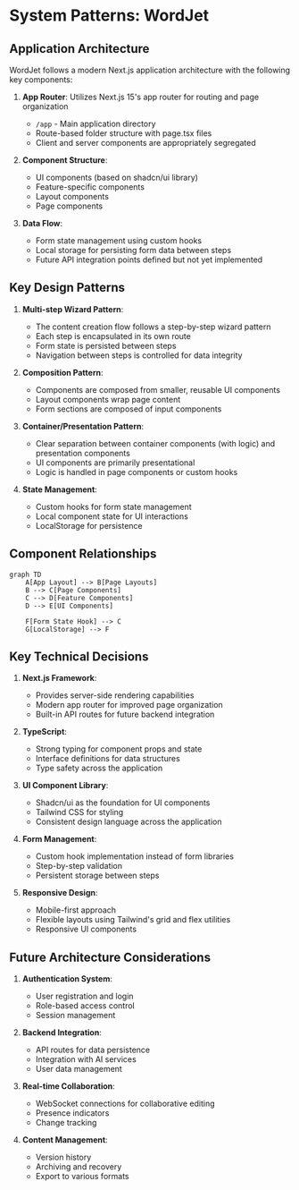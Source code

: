 # System Patterns: WordJet

## Application Architecture

WordJet follows a modern Next.js application architecture with the following key components:

1. **App Router**: Utilizes Next.js 15's app router for routing and page organization
   - `/app` - Main application directory
   - Route-based folder structure with page.tsx files
   - Client and server components are appropriately segregated

2. **Component Structure**:
   - UI components (based on shadcn/ui library)
   - Feature-specific components
   - Layout components
   - Page components

3. **Data Flow**:
   - Form state management using custom hooks
   - Local storage for persisting form data between steps
   - Future API integration points defined but not yet implemented

## Key Design Patterns

1. **Multi-step Wizard Pattern**:
   - The content creation flow follows a step-by-step wizard pattern
   - Each step is encapsulated in its own route
   - Form state is persisted between steps
   - Navigation between steps is controlled for data integrity

2. **Composition Pattern**:
   - Components are composed from smaller, reusable UI components
   - Layout components wrap page content
   - Form sections are composed of input components

3. **Container/Presentation Pattern**:
   - Clear separation between container components (with logic) and presentation components
   - UI components are primarily presentational
   - Logic is handled in page components or custom hooks

4. **State Management**:
   - Custom hooks for form state management
   - Local component state for UI interactions
   - LocalStorage for persistence

## Component Relationships

```mermaid
graph TD
    A[App Layout] --> B[Page Layouts]
    B --> C[Page Components]
    C --> D[Feature Components]
    D --> E[UI Components]
    
    F[Form State Hook] --> C
    G[LocalStorage] --> F
```

## Key Technical Decisions

1. **Next.js Framework**:
   - Provides server-side rendering capabilities
   - Modern app router for improved page organization
   - Built-in API routes for future backend integration

2. **TypeScript**:
   - Strong typing for component props and state
   - Interface definitions for data structures
   - Type safety across the application

3. **UI Component Library**:
   - Shadcn/ui as the foundation for UI components
   - Tailwind CSS for styling
   - Consistent design language across the application

4. **Form Management**:
   - Custom hook implementation instead of form libraries
   - Step-by-step validation
   - Persistent storage between steps

5. **Responsive Design**:
   - Mobile-first approach
   - Flexible layouts using Tailwind's grid and flex utilities
   - Responsive UI components

## Future Architecture Considerations

1. **Authentication System**:
   - User registration and login
   - Role-based access control
   - Session management

2. **Backend Integration**:
   - API routes for data persistence
   - Integration with AI services
   - User data management

3. **Real-time Collaboration**:
   - WebSocket connections for collaborative editing
   - Presence indicators
   - Change tracking

4. **Content Management**:
   - Version history
   - Archiving and recovery
   - Export to various formats 